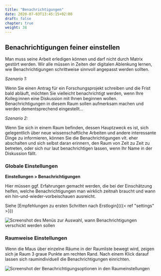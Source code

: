 ```yaml
---
title: "Benachrichtigungen"
date: 2020-07-03T13:45:15+02:00
draft: false
chapter: true
weight: 38
---
```

## Benachrichtigungen feiner einstellen

Man muss seine Arbeit erledigen können und darf nicht durch Matrix gestört werden. Wir alle müssen in Zeiten der digitalen Ablenkung lernen, wie Benachrichtigungen schrittweise sinnvoll angepasst werden sollten. 

*Szenario 1:*

Wenn Sie einen Antrag für ein Forschungsprojekt schreiben und die Frist bald abläuft, möchten Sie vielleicht benachrichtigt werden, wenn Ihre Kolleg:innen eine Diskussion mit Ihnen beginnen wollen.  Benachrichtigungen in diesem Raum sollen aufmerksam machen und werden dementsprechend eingestellt...

*Szenario 2:*

Wenn Sie sich in einem Raum befinden, dessen Hauptzweck es ist, sich gelegentlich über neue wissenschaftliche Arbeiten und andere interessante Dinge zu informieren, können Sie die Benachrichtigungen vlt. eher abschalten und sich selbst daran erinnern, den Raum von Zeit zu Zeit zu betreten, oder sich nur laut benachrichtigen lassen, wenn Ihr Name in der Diskussion fällt.

### Globale Einstellungen

**Einstellungen > Benachrichtigungen**

Hier müssen ggf. Erfahrungen gemacht werden, die bei der Einschätzung helfen, welche Benachrichtigungen man wirklich zeitnah braucht und wann ein hin-und-wieder-vorbeischauen ausreicht.

Siehe [Empfehlungen zu ersten Schritten nach Erstlogin]({{< ref "settings" >}})

![Screenshot des Menüs zur Auswahl, wann Benachrichtigungen verschickt werden sollen](/images/notifications2.webp)

### Raumweise Einstellungen

Wenn die Maus über einzelne Räume in der Raumliste bewegt wird, zeigen sich je Raum 3 graue Punkte am rechten Rand. Nach einem Klick darauf lassen sich raumindividuell die Benachrichtigungen einrichten.

![Screenshot der Benachrichtigungsoptionen in den Raumeinstellungen](/images/notification-rooms.webp)


